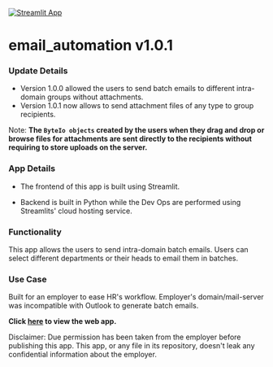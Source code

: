 [![Streamlit App](https://static.streamlit.io/badges/streamlit_badge_black_white.svg)](https://hussam95-email-automation-main-v1-0-1-l1ksx5.streamlitapp.com/)
# email_automation v1.0.1

### Update Details
- Version 1.0.0 allowed the users to send batch emails to different intra-domain groups without attachments.
- Version 1.0.1 now allows to send attachment files of any type to group recipients.

Note: **The `ByteIo objects` created by the users when they drag and drop or browse files for attachments are sent directly to the recipients without requiring to store uploads on the server.**

### App Details

- The frontend of this app is built using
Streamlit. 

- Backend is built in Python while
the Dev Ops are performed using Streamlits' 
cloud hosting service.

### Functionality

This app allows the users to send intra-domain
batch emails. Users can select different departments or their heads to email them in batches.

### Use Case

Built for an employer to ease HR's workflow.
Employer's domain/mail-server was incompatible
with Outlook to generate batch emails.


**Click [here](https://hussam95-email-automation-main-v1-0-1-l1ksx5.streamlitapp.com/) to view the web app.**

Disclaimer: Due permission has been taken from the employer before publishing this app. This app, or any file in its repository, doesn't leak any confidential information about the employer.
